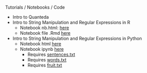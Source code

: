Tutorials / Notebooks / Code

* Intro to Quanteda
* Intro to String Manipulation and Regular Expressions in R
    * Notebook nb.html: [here](https://burtmonroe.github.io/TextAsDataCourse/Tutorials/TADA-IntroToTextManipulation.nb.html)
    * Notebook file .Rmd [here](https://burtmonroe.github.io/TextAsDataCourse/Tutorials/TADA-IntroToTextManipulation.Rmd)
* Intro to String Manipulation and Regular Expressions in Python
    * Notebook html [here](https://burtmonroe.github.io/TextAsDataCourse/Tutorials/Tutorials/Intro%2Bto%2BString%2BManipulation%2Band%2BRegular%2BExpressions%2Bin%2BPython.html)
    * Notebook ipynb [here](https://burtmonroe.github.io/TextAsDataCourse/Tutorials/Tutorials/Intro%2Bto%2BString%2BManipulation%2Band%2BRegular%2BExpressions%2Bin%2BPython.ipynb)
        * Requires [sentences.txt](https://burtmonroe.github.io/TextAsDataCourse/Tutorials/sentences.txt)
        * Requires [words.txt](https://burtmonroe.github.io/TextAsDataCourse/Tutorials/words.txt)
        * Requires [fruit.txt](https://burtmonroe.github.io/TextAsDataCourse/Tutorials/fruit.txt)
